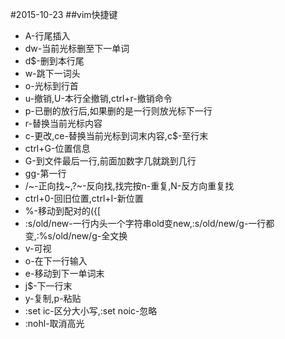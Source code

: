 #2015-10-23
##vim快捷键
- A-行尾插入
- dw-当前光标删至下一单词
- d$-删到本行尾
- w-跳下一词头
- o-光标到行首
- u-撤销,U-本行全撤销,ctrl+r-撤销命令
- p-已删的放行后,如果删的是一行则放光标下一行
- r-替换当前光标内容
- c-更改,ce-替换当前光标到词末内容,c$-至行末
- ctrl+G-位置信息
- G-到文件最后一行,前面加数字几就跳到几行
- gg-第一行
- /~-正向找~,?~-反向找,找完按n-重复,N-反方向重复找
- ctrl+0-回旧位置,ctrl+I-新位置
- %-移动到配对的({[
- :s/old/new-一行内头一个字符串old变new,:s/old/new/g-一行都变,:%s/old/new/g-全文换
- v-可视
- o-在下一行输入
- e-移动到下一单词末
- j$-下一行末
- y-复制,p-粘贴
- :set ic-区分大小写,:set noic-忽略
- :nohl-取消高光

